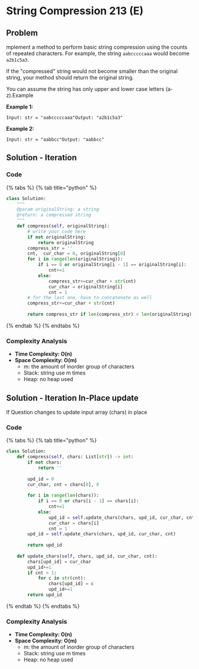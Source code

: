 # String Compression 213 \(E\)

## Problem

mplement a method to perform basic string compression using the counts of repeated characters. For example, the string `aabcccccaaa` would become `a2b1c5a3`.

If the "compressed" string would not become smaller than the original string, your method should return the original string.

You can assume the string has only upper and lower case letters \(a-z\).Example

**Example 1:**

```text
Input: str = "aabcccccaaa"Output: "a2b1c5a3"
```

**Example 2:**

```text
Input: str = "aabbcc"Output: "aabbcc"

```

## Solution - Iteration

### Code

{% tabs %}
{% tab title="python" %}
```python
class Solution:
    """
    @param originalString: a string
    @return: a compressed string
    """
    def compress(self, originalString):
        # write your code here
        if not originalString:
            return originalString
        compress_str = ''
        cnt,  cur_char = 0, originalString[0]
        for i in range(len(originalString)):
            if i == 0 or originalString[i - 1] == originalString[i]:
                cnt+=1
            else:
                compress_str+=cur_char + str(cnt)
                cur_char = originalString[i]
                cnt = 1
        # for the last one, have to concatenate as well
        compress_str+=cur_char + str(cnt)
        
        return compress_str if len(compress_str) < len(originalString) else originalString
```
{% endtab %}
{% endtabs %}

### Complexity Analysis

* **Time Complexity: O\(n\)**
* **Space Complexity: O\(m\)**
  * m: the amount of inorder group of characters
  * Stack: string use m times
  * Heap: no heap used

## Solution - Iteration In-Place update

If Question changes to update input array \(chars\) in place

### Code

{% tabs %}
{% tab title="python" %}
```python
class Solution:
    def compress(self, chars: List[str]) -> int:
        if not chars:
            return ''
        
        upd_id = 0
        cur_char, cnt = chars[0], 0
        
        for i in range(len(chars)):
            if i == 0 or chars[i - 1] == chars[i]:
                cnt+=1
            else:
                upd_id = self.update_chars(chars, upd_id, cur_char, cnt)
                cur_char = chars[i]
                cnt = 1
        upd_id = self.update_chars(chars, upd_id, cur_char, cnt)
        
        return upd_id
    
    def update_chars(self, chars, upd_id, cur_char, cnt):
        chars[upd_id] = cur_char
        upd_id+=1
        if cnt > 1:
            for c in str(cnt):
                chars[upd_id] = c
                upd_id+=1
        return upd_id
```
{% endtab %}
{% endtabs %}

### Complexity Analysis

* **Time Complexity: O\(n\)**
* **Space Complexity: O\(m\)**
  * m: the amount of inorder group of characters
  * Stack: string use m times
  * Heap: no heap used



